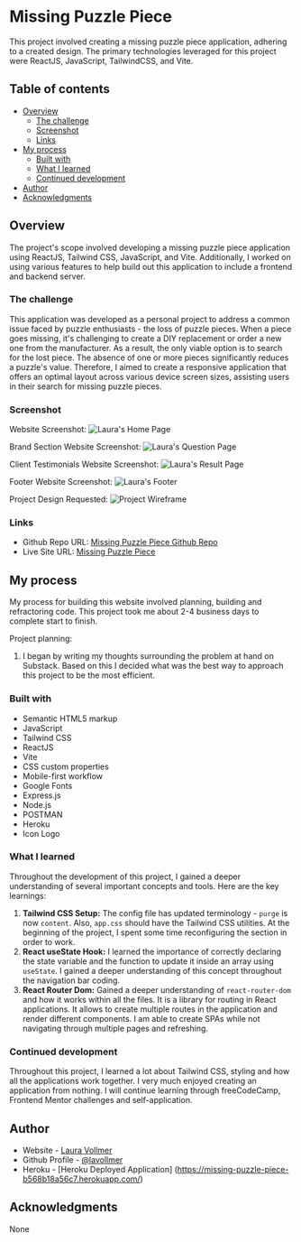 # Missing Puzzle Piece

This project involved creating a missing puzzle piece application, adhering to a created design. The primary technologies leveraged for this project were ReactJS, JavaScript, TailwindCSS, and Vite.

## Table of contents

- [Overview](#overview)
  - [The challenge](#the-challenge)
  - [Screenshot](#screenshot)
  - [Links](#links)
- [My process](#my-process)
  - [Built with](#built-with)
  - [What I learned](#what-i-learned)
  - [Continued development](#continued-development)
- [Author](#author)
- [Acknowledgments](#acknowledgments)


## Overview

The project's scope involved developing a missing puzzle piece application using ReactJS, Tailwind CSS, JavaScript, and Vite. Additionally, I worked on using various features to help build out this application to include a frontend and backend server.

### The challenge

This application was developed as a personal project to address a common issue faced by puzzle enthusiasts - the loss of puzzle pieces. When a piece goes missing, it's challenging to create a DIY replacement or order a new one from the manufacturer. As a result, the only viable option is to search for the lost piece. The absence of one or more pieces significantly reduces a puzzle's value. Therefore, I aimed to create a responsive application that offers an optimal layout across various device screen sizes, assisting users in their search for missing puzzle pieces.

### Screenshot

Website Screenshot:
![Laura's Home Page]()

Brand Section Website Screenshot:
![Laura's Question Page]()

Client Testimonials Website Screenshot:
![Laura's Result Page]()

Footer Website Screenshot:
![Laura's Footer]()

Project Design Requested:
![Project Wireframe]()

### Links

- Github Repo URL: [Missing Puzzle Piece Github Repo](https://github.com/lavollmer/missingpuzzlepiece)
- Live Site URL: [Missing Puzzle Piece](https://missing-puzzle-piece-b568b18a56c7.herokuapp.com/)

## My process

My process for building this website involved planning, building and refractoring code. This project took me about 2-4 business days to complete start to finish.

Project planning:
1. I began by writing my thoughts surrounding the problem at hand on Substack. Based on this I decided what was the best way to approach this project to be the most efficient.


### Built with

- Semantic HTML5 markup
- JavaScript
- Tailwind CSS
- ReactJS
- Vite
- CSS custom properties
- Mobile-first workflow
- Google Fonts
- Express.js
- Node.js
- POSTMAN
- Heroku
- Icon Logo


### What I learned

Throughout the development of this project, I gained a deeper understanding of several important concepts and tools. Here are the key learnings:

1. **Tailwind CSS Setup:** The config file has updated terminology - `purge` is now `content`. Also, `app.css` should have the Tailwind CSS utilities. At the beginning of the project, I spent some time reconfiguring the section in order to work.
2. **React useState Hook:** I learned the importance of correctly declaring the state variable and the function to update it inside an array using `useState`. I gained a deeper understanding of this concept throughout the navigation bar coding.
4. **React Router Dom:** Gained a deeper understanding of `react-router-dom` and how it works within all the files. It is a library for routing in React applications. It allows to create multiple routes in the application and render different components. I am able to create SPAs while not navigating through multiple pages and refreshing.

### Continued development

Throughout this project, I learned a lot about Tailwind CSS, styling and how all the applications work together. I very much enjoyed creating an application from nothing. I will continue learning through freeCodeCamp, Frontend Mentor challenges and self-application.

## Author

- Website - [Laura Vollmer](https://lauradeveloper.com/)
- Github Profile - [@lavollmer](https://github.com/lavollmer)
- Heroku - [Heroku Deployed Application] (https://missing-puzzle-piece-b568b18a56c7.herokuapp.com/)

## Acknowledgments

None